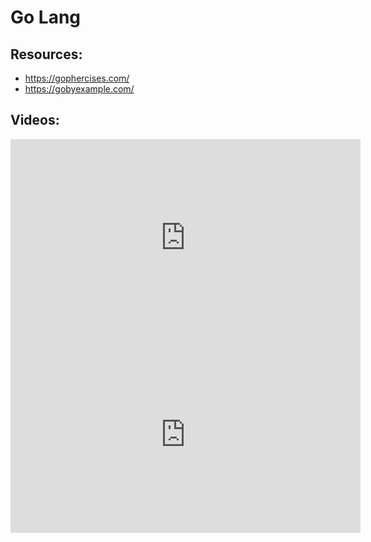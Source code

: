 # Go Lang

## Resources:
- https://gophercises.com/
- https://gobyexample.com/

## Videos:

<iframe width="560" height="315" src="https://www.youtube.com/embed/yyUHQIec83I" title="YouTube video player" frameborder="0" allow="accelerometer; autoplay; clipboard-write; encrypted-media; gyroscope; picture-in-picture" allowfullscreen></iframe>


<iframe width="560" height="315" src="https://www.youtube.com/embed/BRLKNH6A3ds" title="YouTube video player" frameborder="0" allow="accelerometer; autoplay; clipboard-write; encrypted-media; gyroscope; picture-in-picture" allowfullscreen></iframe>

